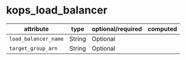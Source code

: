 # kops_load_balancer

| attribute | type | optional/required | computed |
| --- | --- | --- | --- |
| `load_balancer_name` | String | Optional |  |
| `target_group_arn` | String | Optional |  |
